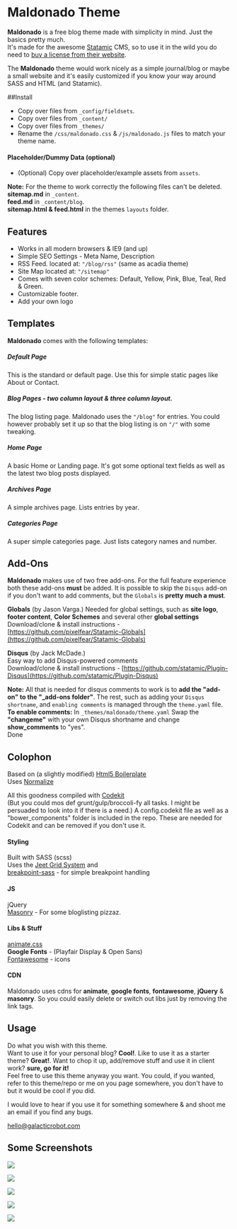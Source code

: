 # Maldonado Theme

**Maldonado** is a free blog theme made with simplicity in mind. Just the basics pretty much.  
It's made for the awesome [Statamic](http://statamic.com/) CMS, so to use it in the wild you do need to [buy a license from their website](https://store.statamic.com/).

The **Maldonado** theme would work nicely as a simple journal/blog or maybe a small website and it's easily customized if you know your way around SASS and HTML (and Statamic).

##Install

- Copy over files from `_config/fieldsets`.
- Copy over files from `_content/`
- Copy over files from `_themes/`
- Rename the `/css/maldonado.css` & `/js/maldonado.js` files to match your theme name.  

#### Placeholder/Dummy Data (optional)

- (Optional) Copy over placeholder/example assets from `assets`.

**Note:** For the theme to work correctly the following files can't be deleted. 
**sitemap.md** in `_content`.  
**feed.md** in `_content/blog`.  
**sitemap.html & feed.html** in the themes `layouts` folder.

## Features

- Works in all modern browsers & IE9 (and up)
- Simple SEO Settings - Meta Name, Description
- RSS Feed. located at: `"/blog/rss"` (same as acadia theme)
- Site Map  located at: `"/sitemap"`
- Comes with seven color schemes: Default, Yellow, Pink, Blue, Teal, Red & Green.
- Customizable footer.
- Add your own logo

## Templates
**Maldonado** comes with the following templates:

##### Default Page
This is the standard or default page. Use this for simple static pages like About or Contact.

##### Blog Pages - two column layout & three column layout.
The blog listing page. Maldonado uses the `"/blog"` for entries. You could however probably set it up so that the blog listing is on `"/"` with some tweaking.

##### Home Page  
A basic Home or Landing page. It's got some optional text fields as well as the latest two blog posts displayed.

#####  Archives Page  
A simple archives page. Lists entries by year.

#####  Categories Page  
A super simple categories page. Just lists category names and number.


## Add-Ons

**Maldonado** makes use of two free add-ons. For the full feature experience both these add-ons **must** be added.
It is possible to skip the `Disqus` add-on if you don't want to add comments, but the `Globals` is **pretty much a must**.

**Globals** (by Jason Varga.)
Needed for global settings, such as **site logo**, **footer content**, **Color Schemes** and several other **global settings**  
Download/clone & install instructions - [https://github.com/pixelfear/Statamic-Globals](https://github.com/pixelfear/Statamic-Globals)

**Disqus** (by Jack McDade.)  
Easy way to add Disqus-powered comments  
Download/clone & install instructions - [https://github.com/statamic/Plugin-Disqus](https://github.com/statamic/Plugin-Disqus)

**Note:** All that is needed for disqus comments to work is to **add the "add-on" to the "_add-ons folder"**.
The rest, such as adding your `Disqus shortname`, and `enabling comments` is managed through the `theme.yaml` file.  
**To enable comments:** In `_themes/maldonado/theme.yaml` Swap the **"changeme"** with your own Disqus shortname and change **show_comments** to "yes".  
Done

## Colophon

Based on (a slightly modified) [Html5 Boilerplate](https://html5boilerplate.com/)  
Uses [Normalize](https://necolas.github.io/normalize.css/)

All this goodness compiled with [Codekit](https://incident57.com/codekit/)  
(But you could mos def grunt/gulp/broccoli-fy all tasks. I might be persuaded to look into it if there is a need.)
A config.codekit file as well as a "bower_components" folder is included in the repo. These are needed for Codekit and can be removed if you don't use it.

#### Styling
Built with SASS (scss)  
Uses the [Jeet Grid System](http://jeet.gs/) and  
[breakpoint-sass](http://breakpoint-sass.com/) - for simple breakpoint handling

#### JS
jQuery  
[Masonry](https://github.com/desandro/masonry) - For some bloglisting pizzaz.

#### Libs & Stuff
[animate.css](https://daneden.github.io/animate.css/)  
**Google Fonts** - (Playfair Display & Open Sans)  
[Fontawesome](http://fortawesome.github.io/Font-Awesome/) - icons

#### CDN

Maldonado uses cdns for **animate**, **google fonts**, **fontawesome**, **jQuery** & **masonry**.
So you could easily delete or switch out libs just by removing the link tags.

## Usage

Do what you wish with this theme.  
Want to use it for your personal blog? **Cool!**. Like to use it as a starter theme? **Great!**. Want to chop it up, add/remove stuff and use it in client work? **sure, go for it!**  
Feel free to use this theme anyway you want.
You could, if you wanted, refer to this theme/repo or me on you page somewhere, you don't have to but it would be cool if you did.

I would love to hear if you use it for something somewhere & and shoot me an email if you find any bugs.

[hello@galacticrobot.com](hello@galacticrobot.com)

## Some Screenshots

[![](/assets/home.jpg)](Home)

[![](/assets/post.jpg)](Post)

[![](/assets/colors.jpg)](Colors)

[![](/assets/archives.jpg)](Archives)

[![](/assets/categories.jpg)](Categories)
